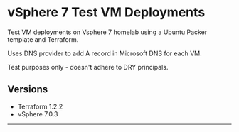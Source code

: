# vSphere 7 Test VM Deployments

Test VM deployments on Vsphere 7 homelab using a Ubuntu Packer template and Terraform. 

Uses DNS provider to add A record in Microsoft DNS for each VM.

Test purposes only - doesn't adhere to DRY principals.

## Versions

- Terraform 1.2.2
- vSphere 7.0.3

---
